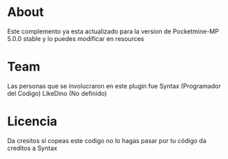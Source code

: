 # About
Este complemento ya esta actualizado para la version de Pocketmine-MP 5.0.0 stable y lo puedes modificar en resources
# Team
Las personas que se involucraron en este plugin fue
Syntax (Programador del Codigo)
LikeDino (No definido)
# Licencia
Da cresitos si copeas este codigo no lo hagas pasar por tu código da creditos a Syntax